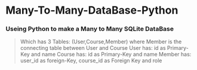 # Many-To-Many-DataBase-Python

### Useing Python to make a Many to Many SQLite DataBase 

> Which has 3 Tables: (User,Course,Member) where Member is the connecting table between User and Course
> User has: id as Primary-Key and name
> Course has: id as Primary-Key and name
> Member has: user_id as foreign-Key, course_id as Foreign Key and role
